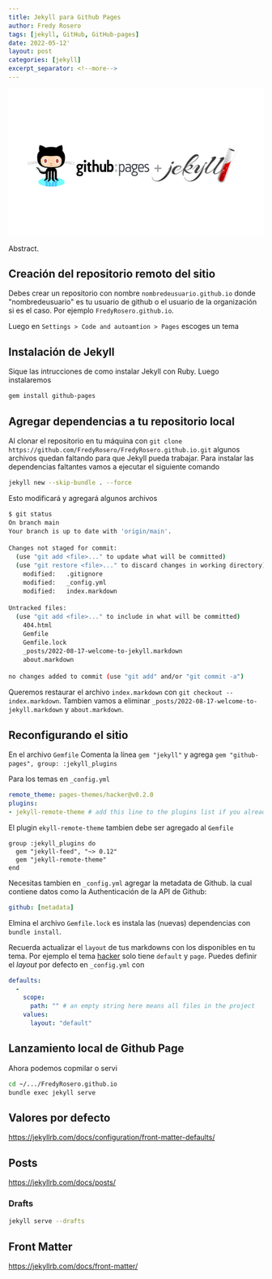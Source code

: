 ```yaml
---
title: Jekyll para Github Pages
author: Fredy Rosero
tags: [jekyll, GitHub, GitHub-pages]
date: 2022-05-12'
layout: post
categories: [jekyll]
excerpt_separator: <!--more-->
---
```

![github pages + jekyll](/assets/github%20pages%20%2B%20jekyll.jpg)

Abstract.
 <!--more-->

## Creación del repositorio remoto del sitio
Debes crear un repositorio con nombre `nombredeusuario.github.io` donde "nombredeusuario" es tu usuario de github o el usuario de la organización si es el caso. Por ejemplo `FredyRosero.github.io`.

Luego en `Settings > Code and autoamtion > Pages` escoges un tema

## Instalación de Jekyll
Sique las intrucciones de como instalar Jekyll con Ruby. Luego instalaremos 
```bash
gem install github-pages
```


## Agregar dependencias a tu repositorio local
Al clonar el repositorio en tu máquina con `git clone https://github.com/FredyRosero/FredyRosero.github.io.git` algunos archivos quedan faltando para que Jekyll pueda trabajar. Para instalar las dependencias faltantes vamos a ejecutar el siguiente comando

```bash
jekyll new --skip-bundle . --force
```

Esto modificará y agregará algunos archivos
```bash
$ git status
On branch main
Your branch is up to date with 'origin/main'.

Changes not staged for commit:
  (use "git add <file>..." to update what will be committed)
  (use "git restore <file>..." to discard changes in working directory)
    modified:   .gitignore
    modified:   _config.yml
    modified:   index.markdown

Untracked files:
  (use "git add <file>..." to include in what will be committed)
    404.html
    Gemfile
    Gemfile.lock
    _posts/2022-08-17-welcome-to-jekyll.markdown
    about.markdown

no changes added to commit (use "git add" and/or "git commit -a")

```

Queremos restaurar el archivo `index.markdown` con `git checkout -- index.markdown`. Tambien vamos a eliminar `_posts/2022-08-17-welcome-to-jekyll.markdown` y `about.markdown`.

## Reconfigurando el sitio
En el archivo `Gemfile` Comenta la línea `gem "jekyll"` y agrega `gem "github-pages", group: :jekyll_plugins `

Para los temas en `_config.yml`
```yaml
remote_theme: pages-themes/hacker@v0.2.0
plugins:
- jekyll-remote-theme # add this line to the plugins list if you already have one
```

El plugin `ekyll-remote-theme` tambien debe ser agregado al `Gemfile`
```Gemfile
group :jekyll_plugins do
  gem "jekyll-feed", "~> 0.12"
  gem "jekyll-remote-theme"
end
```

Necesitas tambien en `_config.yml` agregar la metadata de Github. la cual contiene datos como la Authenticación de la API de Github:
```yaml
github: [metadata]
```

Elmina el archivo `Gemfile.lock` es instala las (nuevas) dependencias con `bundle install`.

Recuerda actualizar el `layout` de tus markdowns con los disponibles en tu tema. Por ejemplo el tema [hacker](https://github.com/pages-themes/hacker/tree/master/_layouts) solo tiene `default` y `page`. Puedes definir el *layout* por defecto en `_config.yml` con
```yaml
defaults:
  -
    scope:
      path: "" # an empty string here means all files in the project
    values:
      layout: "default"
```



## Lanzamiento local de Github Page
Ahora podemos copmilar o servi
```bash
cd ~/.../FredyRosero.github.io
bundle exec jekyll serve
```

## Valores por defecto
https://jekyllrb.com/docs/configuration/front-matter-defaults/

## Posts

https://jekyllrb.com/docs/posts/

### Drafts
```bash
jekyll serve --drafts
```

## Front Matter

https://jekyllrb.com/docs/front-matter/